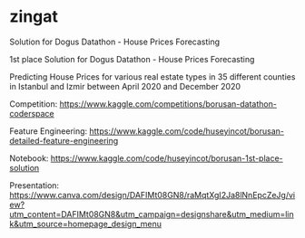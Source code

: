 # zingat
Solution for Dogus Datathon - House Prices Forecasting

1st place Solution for Dogus Datathon - House Prices Forecasting

Predicting House Prices for various real estate types in 35 different counties in Istanbul and Izmir between April 2020 and December 2020

Competition: https://www.kaggle.com/competitions/borusan-datathon-coderspace

Feature Engineering: https://www.kaggle.com/code/huseyincot/borusan-detailed-feature-engineering

Notebook: https://www.kaggle.com/code/huseyincot/borusan-1st-place-solution

Presentation: https://www.canva.com/design/DAFIMt08GN8/raMqtXgI2Ja8lNnEpcZeJg/view?utm_content=DAFIMt08GN8&utm_campaign=designshare&utm_medium=link&utm_source=homepage_design_menu
